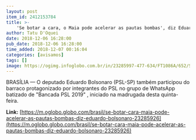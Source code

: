 ```yaml
---
layout: post
item_id: 2412153784
title: >-
    'Se botar a cara, o Maia pode acelerar as pautas bombas', diz Eduardo Bolsonaro
author: Tatu D'Oquei
date: 2018-12-06 16:28:00
pub_date: 2018-12-06 16:28:00
time_added: 2018-12-07 00:16:04
categories: [avisamos]
tags: []
image: https://ogimg.infoglobo.com.br/in/23285997-477-634/FT1086A/652/Screenshot_1.png
---
```


BRASÍLIA — O deputado Eduardo Bolsonaro (PSL-SP) também participou do barraco protagonizado por integrantes do PSL no grupo de WhatsApp batizado de "Bancada PSL 2019" , iniciado na madrugada desta quinta-feira.

**Link:** [https://m.oglobo.globo.com/brasil/se-botar-cara-maia-pode-acelerar-as-pautas-bombas-diz-eduardo-bolsonaro-23285926](https://m.oglobo.globo.com/brasil/se-botar-cara-maia-pode-acelerar-as-pautas-bombas-diz-eduardo-bolsonaro-23285926)

